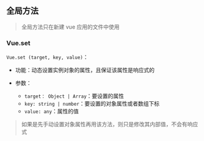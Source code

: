 ## 全局方法

> 全局方法只在新建 vue 应用的文件中使用

### Vue.set

`Vue.set (target, key, value)`：

- 功能：动态设置实例对象的属性，且保证该属性是响应式的

- 参数：
  - `target： Object | Array`：要设置的属性
  - `key: string | number`：要设置的对象属性或者数组下标
  - `value: any`：属性的值

> 如果是先手动设置对象属性再用该方法，则只是修改其内部值，不会有响应式

```html
```



